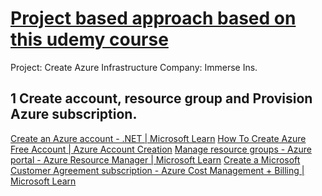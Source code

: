 # [Project based approach based on this udemy course](https://www.udemy.com/course/az-104-microsoft-azure-administrator-lab-exam-prep/) 

Project: Create Azure Infrastructure
Company: Immerse Ins.

## 1	Create account, resource group and Provision Azure subscription.
[Create an Azure account - .NET | Microsoft Learn](https://learn.microsoft.com/en-us/dotnet/azure/create-azure-account)
[How To Create Azure Free Account | Azure Account Creation](https://www.youtube.com/watch?v=rj1NOtkJ62A)
[Manage resource groups - Azure portal - Azure Resource Manager | Microsoft Learn](https://learn.microsoft.com/en-us/azure/azure-resource-manager/management/manage-resource-groups-portal)
[Create a Microsoft Customer Agreement subscription - Azure Cost Management + Billing | Microsoft Learn](https://learn.microsoft.com/en-us/azure/cost-management-billing/manage/create-subscription)


